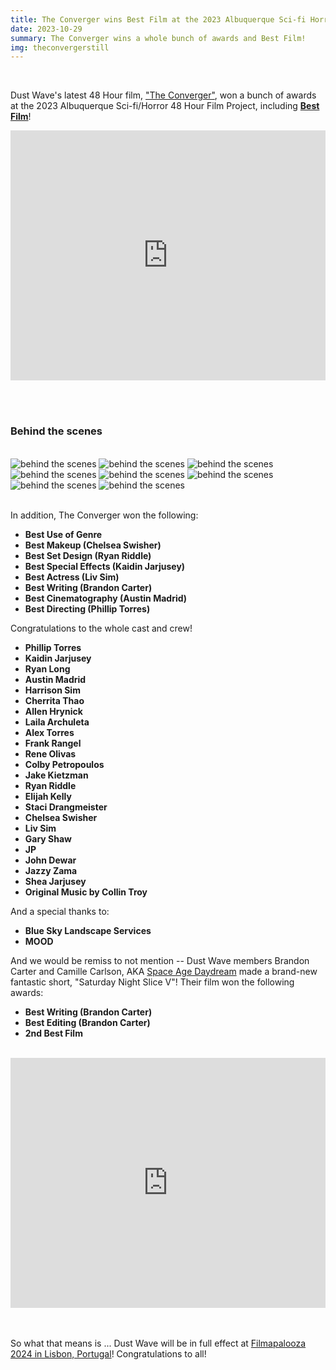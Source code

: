 ```yaml
---
title: The Converger wins Best Film at the 2023 Albuquerque Sci-fi Horror 48 Hour Film Project!
date: 2023-10-29
summary: The Converger wins a whole bunch of awards and Best Film!
img: theconvergerstill
---
```

</br>

Dust Wave's latest 48 Hour film, ["The Converger"](/project/the-converger.html), won a bunch of awards at the 2023 Albuquerque Sci-fi/Horror 48 Hour Film Project, including [**Best Film**](https://www.48hourfilm.com/albuquerque/scifi_horror)!

<iframe width="100%" height="400vh" src="https://www.youtube.com/embed/84wtd10Muvg?si=FkLKfbinq4FIuQK5" title="YouTube video player" frameborder="0" allow="accelerometer; autoplay; clipboard-write; encrypted-media; gyroscope; picture-in-picture; web-share" allowfullscreen></iframe>

</br></br>

### Behind the scenes

</br>

<div class="row g-2">
  <div class="col-lg-6 col-md-12 mb-6 mb-lg-0">
  	<img src="/img/the_converger/behind_the_scenes8.jpg" class="w-100 shadow-1-strong rounded mb-2" alt="behind the scenes">
	<img src="/img/the_converger/behind_the_scenes6.jpg" class="w-100 shadow-1-strong rounded mb-2" alt="behind the scenes">
  	<img src="/img/the_converger/behind_the_scenes1.png" class="w-100 shadow-1-strong rounded mb-2" alt="behind the scenes">
  </div>
  <div class="col-lg-6 mb-6 mb-lg-0">
	<img src="/img/the_converger/behind_the_scenes4.jpg" class="w-100 shadow-1-strong rounded mb-2" alt="behind the scenes">
	<img src="/img/the_converger/behind_the_scenes2.jpg" class="w-100 shadow-1-strong rounded mb-2" alt="behind the scenes">
  	<img src="/img/the_converger/behind_the_scenes3.jpg" class="w-100 shadow-1-strong rounded mb-2" alt="behind the scenes">
  	<img src="/img/the_converger/behind_the_scenes5.jpg" class="w-100 shadow-1-strong rounded mb-2" alt="behind the scenes">
	<img src="/img/the_converger/behind_the_scenes7.jpg" class="w-100 shadow-1-strong rounded mb-2" alt="behind the scenes">
  </div>
</div>

</br>

In addition, The Converger won the following:

* **Best Use of Genre**
* **Best Makeup (Chelsea Swisher)**
* **Best Set Design (Ryan Riddle)**
* **Best Special Effects (Kaidin Jarjusey)**
* **Best Actress (Liv Sim)**
* **Best Writing (Brandon Carter)**
* **Best Cinematography (Austin Madrid)**
* **Best Directing (Phillip Torres)**

Congratulations to the whole cast and crew!

* **Phillip Torres**
* **Kaidin Jarjusey**
* **Ryan Long**
* **Austin Madrid**
* **Harrison Sim**
* **Cherrita Thao**
* **Allen Hrynick**
* **Laila Archuleta**
* **Alex Torres**
* **Frank Rangel**
* **Rene Olivas**
* **Colby Petropoulos**
* **Jake Kietzman**
* **Ryan Riddle**
* **Elijah Kelly**
* **Staci Drangmeister**
* **Chelsea Swisher**
* **Liv Sim**
* **Gary Shaw**
* **JP**
* **John Dewar**
* **Jazzy Zama**
* **Shea Jarjusey**
* **Original Music by Collin Troy**

And a special thanks to:

* **Blue Sky Landscape Services**
* **MOOD**

And we would be remiss to not mention -- Dust Wave members Brandon Carter and Camille Carlson, AKA [Space Age Daydream](https://www.instagram.com/spaceagedaydreamfilms/) made a brand-new fantastic short, "Saturday Night Slice V"! Their film won the following awards:

* **Best Writing (Brandon Carter)**
* **Best Editing (Brandon Carter)**
* **2nd Best Film**
</br></br>

<iframe width="100%" height="400vh" src="https://www.youtube.com/embed/Hiq9ThL6icE?si=5dYnepSPYolWsc69" title="YouTube video player" frameborder="0" allow="accelerometer; autoplay; clipboard-write; encrypted-media; gyroscope; picture-in-picture; web-share" allowfullscreen></iframe>

</br></br>
So what that means is ... Dust Wave will be in full effect at [Filmapalooza 2024 in Lisbon, Portugal](https://48hourfilmproj.zohobackstage.com/48HFPFilmapalooza2024Lisbon)! Congratulations to all!